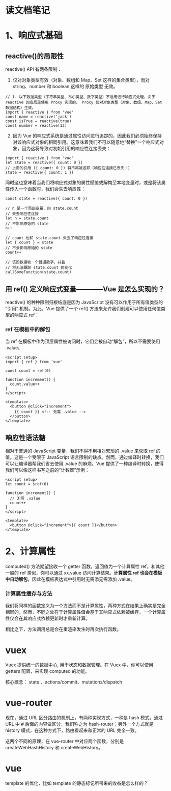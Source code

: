 # 读文档笔记

# 1、响应式基础
## reactive()的局限性

reactive() API 有两条限制：

1. 仅对对象类型有效（对象、数组和 Map、Set 这样的集合类型），而对 string、number 和 boolean 这样的 原始类型 无效。

```JS
// 1. 以下数据类型（字符串类型、布尔类型、数字类型）不适用进行响应式处理，由于 reactive 的底层是使用 Proxy 实现的， Proxy 仅对对象类型（对象、数组、Map、Set数据结构）生效。
import { reactive } from 'vue'
const name = reactive('jack')
const isTrue = reactive(true)
const number = reactive(12)

```

2. 因为 Vue 的响应式系统是通过属性访问进行追踪的，因此我们必须始终保持对该响应式对象的相同引用。这意味着我们不可以随意地“替换”一个响应式对象，因为这将导致对初始引用的响应性连接丢失：


```JS
import { reactive } from 'vue'
let state = reactive({ count: 0 })
// 上面的引用 ({ count: 0 }) 将不再被追踪（响应性连接已丢失！）
state = reactive({ count: 1 })

```

同时这也意味着当我们将响应式对象的属性赋值或解构至本地变量时，或是将该属性传入一个函数时，我们会失去响应性：


```JS
const state = reactive({ count: 0 })

// n 是一个局部变量，同 state.count
// 失去响应性连接
let n = state.count
// 不影响原始的 state
n++

// count 也和 state.count 失去了响应性连接
let { count } = state
// 不会影响原始的 state
count++

// 该函数接收一个普通数字，并且
// 将无法跟踪 state.count 的变化
callSomeFunction(state.count)

```

## 用 ref() 定义响应式变量————Vue 是怎么实现的？

reactive() 的种种限制归根结底是因为 JavaScript 没有可以作用于所有值类型的 “引用” 机制。为此，Vue 提供了一个 ref() 方法来允许我们创建可以使用任何值类型的响应式 ref：

### ref 在模板中的解包

当 ref 在模板中作为顶层属性被访问时，它们会被自动“解包”，所以不需要使用 .value。

```vue
<script setup>
import { ref } from 'vue'

const count = ref(0)

function increment() {
  count.value++
}
</script>

<template>
  <button @click="increment">
    {{ count }} <!-- 无需 .value -->
  </button>
</template>

```


## 响应性语法糖 

相对于普通的 JavaScript 变量，我们不得不用相对繁琐的 .value 来获取 ref 的值。这是一个受限于 JavaScript 语言限制的缺点。然而，通过编译时转换，我们可以让编译器帮我们省去使用 .value 的麻烦。Vue 提供了一种编译时转换，使得我们可以像这样书写之前的“计数器”示例：

```vue
<script setup>
let count = $ref(0)

function increment() {
  // 无需 .value
  count++
}
</script>

<template>
  <button @click="increment">{{ count }}</button>
</template>

```


# 2、计算属性

computed() 方法期望接收一个 getter 函数，返回值为一个计算属性 ref。和其他一般的 ref 类似，你可以通过 xx.value 访问计算结果。**计算属性 ref 也会在模板中自动解包**，因此在模板表达式中引用时无需添无需添加 .value。


### 计算属性缓存与方法

我们将同样的函数定义为一个方法而不是计算属性，两种方式在结果上确实是完全相同的，然而，不同之处在于计算属性值会基于其响应式依赖被缓存。一个计算属性仅会在其响应式依赖更新时才重新计算。


相比之下，方法调用总是会在重渲染发生时再次执行函数。



# vuex

Vuex 提供统一的数据中心, 用于状态和数据管理。在 Vuex 中，你可以使用 getters 配置，来实现 computed 的功能。

核心概念： state 、actions/commit、mutations/dispatch

# vue-router


现在，通过 URL 区分路由的机制上，有两种实现方式，一种是 hash 模式，通过 URL 中 # 后面的内容做区分，我们称之为 hash-router；另外一个方式就是 history 模式，在这种方式下，路由看起来和正常的 URL 完全一致。

这两个不同的原理，在 vue-router 中对应两个函数，分别是 createWebHashHistory 和 createWebHistory。


# vue

template 的优化，比如 template 的静态标记所带来的收益是怎么样的？